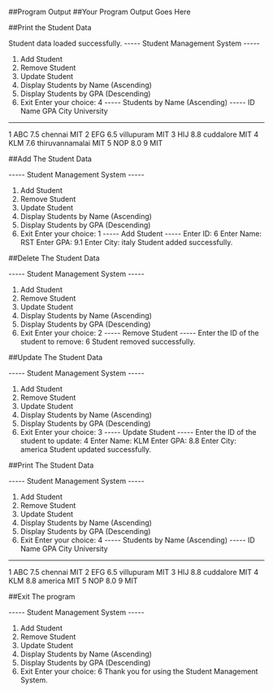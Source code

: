 ##Program Output
##Your Program Output Goes Here

##Print the Student Data

Student data loaded successfully.
----- Student Management System -----
1. Add Student
2. Remove Student
3. Update Student
4. Display Students by Name (Ascending)
5. Display Students by GPA (Descending)
6. Exit
Enter your choice: 4
----- Students by Name (Ascending) -----
ID      Name    GPA     City    University
******************************************
1       ABC     7.5     chennai MIT
2       EFG     6.5     villupuram      MIT
3       HIJ     8.8     cuddalore       MIT
4       KLM     7.6     thiruvannamalai MIT
5       NOP     8.0     9       MIT

##Add The Student Data

----- Student Management System -----
1. Add Student
2. Remove Student
3. Update Student
4. Display Students by Name (Ascending)
5. Display Students by GPA (Descending)
6. Exit
Enter your choice: 1
----- Add Student -----
Enter ID: 6
Enter Name: RST
Enter GPA: 9.1
Enter City: italy
Student added successfully.

##Delete The Student Data

----- Student Management System -----
1. Add Student
2. Remove Student
3. Update Student
4. Display Students by Name (Ascending)
5. Display Students by GPA (Descending)
6. Exit
Enter your choice: 2
----- Remove Student -----
Enter the ID of the student to remove: 6
Student removed successfully.

##Update The Student Data

----- Student Management System -----
1. Add Student
2. Remove Student
3. Update Student
4. Display Students by Name (Ascending)
5. Display Students by GPA (Descending)
6. Exit
Enter your choice: 3
----- Update Student -----
Enter the ID of the student to update: 4
Enter Name: KLM
Enter GPA: 8.8
Enter City: america
Student updated successfully.

##Print The Student  Data

----- Student Management System -----
1. Add Student
2. Remove Student
3. Update Student
4. Display Students by Name (Ascending)
5. Display Students by GPA (Descending)
6. Exit
Enter your choice: 4
----- Students by Name (Ascending) -----
ID      Name    GPA     City    University
******************************************
1       ABC     7.5     chennai MIT
2       EFG     6.5     villupuram      MIT
3       HIJ     8.8     cuddalore       MIT
4       KLM     8.8     america MIT
5       NOP     8.0     9       MIT

##Exit The program

----- Student Management System -----
1. Add Student
2. Remove Student
3. Update Student
4. Display Students by Name (Ascending)
5. Display Students by GPA (Descending)
6. Exit
Enter your choice: 6
Thank you for using the Student Management System.
